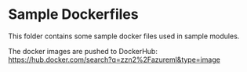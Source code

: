 # Sample Dockerfiles

This folder contains some sample docker files used in sample modules.

The docker images are pushed to DockerHub:
https://hub.docker.com/search?q=zzn2%2Fazureml&type=image
